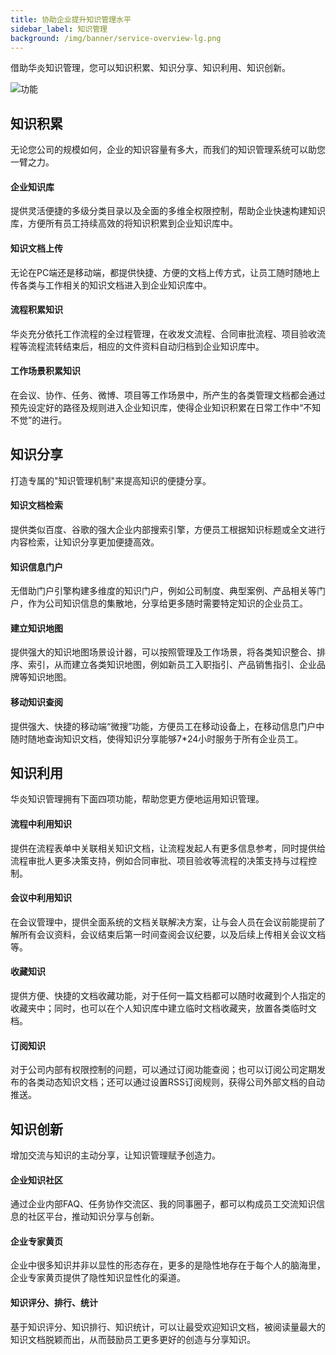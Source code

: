 ```yaml
---
title: 协助企业提升知识管理水平
sidebar_label: 知识管理
background: /img/banner/service-overview-lg.png
---
```


借助华炎知识管理，您可以知识积累、知识分享、知识利用、知识创新。

![功能](/assets/mac_ipad_iphone_list.png)

## 知识积累

无论您公司的规模如何，企业的知识容量有多大，而我们的知识管理系统可以助您一臂之力。

#### 企业知识库
提供灵活便捷的多级分类目录以及全面的多维全权限控制，帮助企业快速构建知识库，方便所有员工持续高效的将知识积累到企业知识库中。

#### 知识文档上传
无论在PC端还是移动端，都提供快捷、方便的文档上传方式，让员工随时随地上传各类与工作相关的知识文档进入到企业知识库中。

#### 流程积累知识
华炎充分依托工作流程的全过程管理，在收发文流程、合同审批流程、项目验收流程等流程流转结束后，相应的文件资料自动归档到企业知识库中。

#### 工作场景积累知识
在会议、协作、任务、微博、项目等工作场景中，所产生的各类管理文档都会通过预先设定好的路径及规则进入企业知识库，使得企业知识积累在日常工作中“不知不觉”的进行。

## 知识分享

打造专属的"知识管理机制"来提高知识的便捷分享。

#### 知识文档检索
提供类似百度、谷歌的强大企业内部搜索引擎，方便员工根据知识标题或全文进行内容检索，让知识分享更加便捷高效。

#### 知识信息门户
无借助门户引擎构建多维度的知识门户，例如公司制度、典型案例、产品相关等门户，作为公司知识信息的集散地，分享给更多随时需要特定知识的企业员工。

#### 建立知识地图
提供强大的知识地图场景设计器，可以按照管理及工作场景，将各类知识整合、排序、索引，从而建立各类知识地图，例如新员工入职指引、产品销售指引、企业品牌等知识地图。

#### 移动知识查阅
提供强大、快捷的移动端“微搜”功能，方便员工在移动设备上，在移动信息门户中随时随地查询知识文档，使得知识分享能够7*24小时服务于所有企业员工。

## 知识利用

华炎知识管理拥有下面四项功能，帮助您更方便地运用知识管理。

#### 流程中利用知识
提供在流程表单中关联相关知识文档，让流程发起人有更多信息参考，同时提供给流程审批人更多决策支持，例如合同审批、项目验收等流程的决策支持与过程控制。

#### 会议中利用知识
在会议管理中，提供全面系统的文档关联解决方案，让与会人员在会议前能提前了解所有会议资料，会议结束后第一时间查阅会议纪要，以及后续上传相关会议文档等。

#### 收藏知识
提供方便、快捷的文档收藏功能，对于任何一篇文档都可以随时收藏到个人指定的收藏夹中；同时，也可以在个人知识库中建立临时文档收藏夹，放置各类临时文档。

#### 订阅知识
对于公司内部有权限控制的问题，可以通过订阅功能查阅；也可以订阅公司定期发布的各类动态知识文档；还可以通过设置RSS订阅规则，获得公司外部文档的自动推送。

## 知识创新
增加交流与知识的主动分享，让知识管理赋予创造力。

#### 企业知识社区
通过企业内部FAQ、任务协作交流区、我的同事圈子，都可以构成员工交流知识信息的社区平台，推动知识分享与创新。

#### 企业专家黄页
企业中很多知识并非以显性的形态存在，更多的是隐性地存在于每个人的脑海里，企业专家黄页提供了隐性知识显性化的渠道。

#### 知识评分、排行、统计
基于知识评分、知识排行、知识统计，可以让最受欢迎知识文档，被阅读量最大的知识文档脱颖而出，从而鼓励员工更多更好的创造与分享知识。